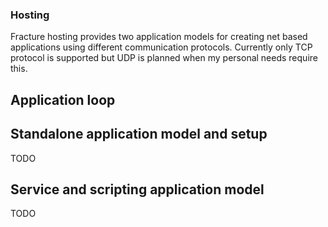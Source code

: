 ### Hosting
Fracture hosting provides two application models for creating net based applications using different communication protocols. Currently only TCP protocol is 
supported but UDP is planned when my personal needs require this.

## Application loop


## Standalone application model and setup
TODO

## Service and scripting application model
TODO